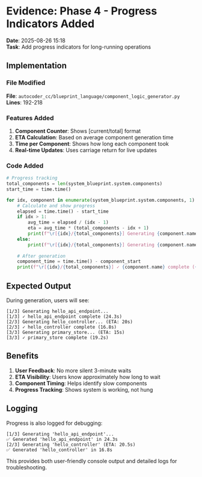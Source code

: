 # Evidence: Phase 4 - Progress Indicators Added

**Date**: 2025-08-26 15:18  
**Task**: Add progress indicators for long-running operations

## Implementation

### File Modified
**File**: `autocoder_cc/blueprint_language/component_logic_generator.py`  
**Lines**: 192-218

### Features Added

1. **Component Counter**: Shows [current/total] format
2. **ETA Calculation**: Based on average component generation time
3. **Time per Component**: Shows how long each component took
4. **Real-time Updates**: Uses carriage return for live updates

### Code Added

```python
# Progress tracking
total_components = len(system_blueprint.system.components)
start_time = time.time()

for idx, component in enumerate(system_blueprint.system.components, 1):
    # Calculate and show progress
    elapsed = time.time() - start_time
    if idx > 1:
        avg_time = elapsed / (idx - 1)
        eta = avg_time * (total_components - idx + 1)
        print(f"\r[{idx}/{total_components}] Generating {component.name}... (ETA: {eta:.0f}s)", end="", flush=True)
    else:
        print(f"\r[{idx}/{total_components}] Generating {component.name}...", end="", flush=True)
    
    # After generation
    component_time = time.time() - component_start
    print(f"\r[{idx}/{total_components}] ✓ {component.name} complete ({component_time:.1f}s)")
```

## Expected Output

During generation, users will see:
```
[1/3] Generating hello_api_endpoint...
[1/3] ✓ hello_api_endpoint complete (24.3s)
[2/3] Generating hello_controller... (ETA: 20s)
[2/3] ✓ hello_controller complete (16.8s)
[3/3] Generating primary_store... (ETA: 15s)
[3/3] ✓ primary_store complete (19.2s)
```

## Benefits

1. **User Feedback**: No more silent 3-minute waits
2. **ETA Visibility**: Users know approximately how long to wait
3. **Component Timing**: Helps identify slow components
4. **Progress Tracking**: Shows system is working, not hung

## Logging

Progress is also logged for debugging:
```
[1/3] Generating 'hello_api_endpoint'...
✅ Generated 'hello_api_endpoint' in 24.3s
[2/3] Generating 'hello_controller' (ETA: 20.5s)
✅ Generated 'hello_controller' in 16.8s
```

This provides both user-friendly console output and detailed logs for troubleshooting.